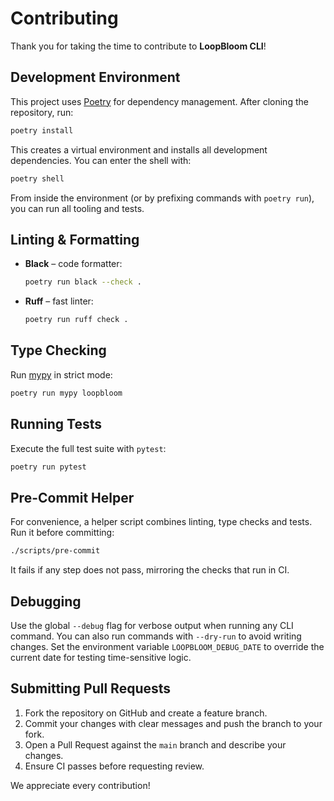 # Contributing

Thank you for taking the time to contribute to **LoopBloom CLI**!

## Development Environment

This project uses [Poetry](https://python-poetry.org/) for dependency management. After cloning the repository, run:

```bash
poetry install
```

This creates a virtual environment and installs all development dependencies. You can enter the shell with:

```bash
poetry shell
```

From inside the environment (or by prefixing commands with `poetry run`), you can run all tooling and tests.

## Linting & Formatting

- **Black** – code formatter:
  ```bash
  poetry run black --check .
  ```
- **Ruff** – fast linter:
  ```bash
  poetry run ruff check .
  ```

## Type Checking

Run [mypy](https://mypy-lang.org/) in strict mode:

```bash
poetry run mypy loopbloom
```

## Running Tests

Execute the full test suite with `pytest`:

```bash
poetry run pytest
```

## Pre-Commit Helper

For convenience, a helper script combines linting, type checks and tests. Run it before committing:

```bash
./scripts/pre-commit
```

It fails if any step does not pass, mirroring the checks that run in CI.

## Debugging

Use the global `--debug` flag for verbose output when running any CLI command.
You can also run commands with `--dry-run` to avoid writing changes. Set the
environment variable `LOOPBLOOM_DEBUG_DATE` to override the current date for
testing time-sensitive logic.

## Submitting Pull Requests

1. Fork the repository on GitHub and create a feature branch.
2. Commit your changes with clear messages and push the branch to your fork.
3. Open a Pull Request against the `main` branch and describe your changes.
4. Ensure CI passes before requesting review.

We appreciate every contribution!
